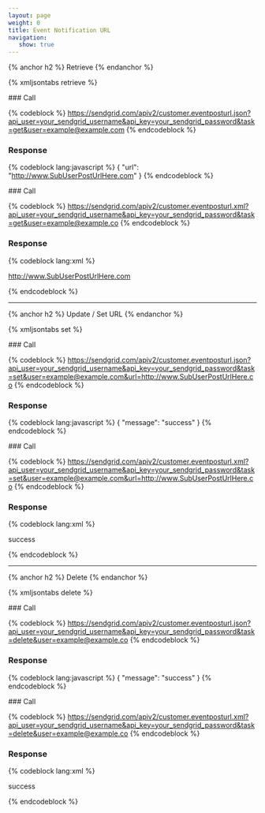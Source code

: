 ```yaml
---
layout: page
weight: 0
title: Event Notification URL
navigation:
   show: true
---
```


{% anchor h2 %} Retrieve {% endanchor %}



{% xmljsontabs retrieve %}

<div markdown="1" class="tab-content">
<div markdown="1" class="tab-pane active" id="retrieve-json">
### Call



{% codeblock %}
	https://sendgrid.com/apiv2/customer.eventposturl.json?api_user=your_sendgrid_username&api_key=your_sendgrid_password&task=get&user=example@example.com
	{% endcodeblock %}
<h3>Response</h3>
	  
{% codeblock lang:javascript %}
{
  "url": "http://www.SubUserPostUrlHere.com"
}
{% endcodeblock %}




</div>
<div markdown="1" class="tab-pane" id="retrieve-xml">
### Call



{% codeblock %}
https://sendgrid.com/apiv2/customer.eventposturl.xml?api_user=your_sendgrid_username&api_key=your_sendgrid_password&task=get&user=example@example.co
{% endcodeblock %}
<h3>Response</h3>
  
{% codeblock lang:xml %}
<?xml version="1.0" encoding="ISO-8859-1"?>

<url>http://www.SubUserPostUrlHere.com</url>

{% endcodeblock %}




</div>
</div>

* * * * *


{% anchor h2 %} Update / Set URL {% endanchor %}



{% xmljsontabs set %}

<div markdown="1" class="tab-content">
<div markdown="1" class="tab-pane active" id="set-json">
### Call



{% codeblock %}
	https://sendgrid.com/apiv2/customer.eventposturl.json?api_user=your_sendgrid_username&api_key=your_sendgrid_password&task=set&user=example@example.com&url=http://www.SubUserPostUrlHere.co
	{% endcodeblock %}
<h3>Response</h3>

{% codeblock lang:javascript %}
{
  "message": "success"
}
{% endcodeblock %}




</div>
<div markdown="1" class="tab-pane" id="set-xml">
### Call



{% codeblock %}
https://sendgrid.com/apiv2/customer.eventposturl.xml?api_user=your_sendgrid_username&api_key=your_sendgrid_password&task=set&user=example@example.com&url=http://www.SubUserPostUrlHere.co
{% endcodeblock %}
<h3>Response</h3>
  
{% codeblock lang:xml %}
<?xml version="1.0" encoding="ISO-8859-1"?>

<result>
   <message>success</message>
</result>

{% endcodeblock %}




</div>
</div>

* * * * *


{% anchor h2 %} Delete {% endanchor %}



{% xmljsontabs delete %}

<div markdown="1" class="tab-content">
<div markdown="1" class="tab-pane active" id="delete-json">
### Call



{% codeblock %}
	https://sendgrid.com/apiv2/customer.eventposturl.json?api_user=your_sendgrid_username&api_key=your_sendgrid_password&task=delete&user=example@example.co
	{% endcodeblock %}
<h3>Response</h3>

{% codeblock lang:javascript %}
{
  "message": "success"
}
{% endcodeblock %}




</div>
<div markdown="1" class="tab-pane" id="delete-xml">
### Call



{% codeblock %}
https://sendgrid.com/apiv2/customer.eventposturl.xml?api_user=your_sendgrid_username&api_key=your_sendgrid_password&task=delete&user=example@example.co
{% endcodeblock %}
<h3>Response</h3>
  
{% codeblock lang:xml %}
<?xml version="1.0" encoding="ISO-8859-1"?>

<result>
   <message>success</message>
</result>

{% endcodeblock %}




</div>
</div>

